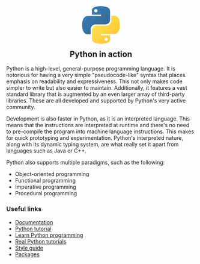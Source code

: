 <div align="center">
  <img src="https://raw.githubusercontent.com/mrspecht/mrspecht/main/assets/python.png" alt="Python" style="width: 100px;">
  <h2 style="margin-top: 12px !important;">Python in action</h2>
</div>


Python is a high-level, general-purpose programming language. It is notorious
for having a very simple "pseudocode-like" syntax that places emphasis on
readability and expressiveness. This not only makes code simpler to write but
also easier to maintain. Additionally, it features a vast standard library that
is augmented by an even larger array of third-party libraries. These are all
developed and supported by Python's very active community.

Development is also faster in Python, as it is an interpreted language. This
means that the instructions are interpreted at runtime and there's no need to
pre-compile the program into machine language instructions. This makes for
quick prototyping and experimentation. Python's interpreted nature, along with
its dynamic typing system, are what really set it apart from languages such as
Java or C++.

Python also supports multiple paradigms, such as the following:

- Object-oriented programming
- Functional programming
- Imperative programming
- Procedural programming


### Useful links

- [Documentation](https://docs.python.org/3/index.html)
- [Python tutorial](https://www.pythontutorial.net/)
- [Learn Python programming](https://www.programiz.com/python-programming)
- [Real Python tutorials](https://realpython.com/)
- [Style guide](https://www.python.org/dev/peps/pep-0008/)
- [Packages](https://pypi.org/)
